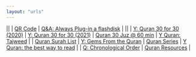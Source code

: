 ```yaml
---
layout: "urls"
---
```


||
| [QR Code](https://www.qrstuff.com/) | [Q&A: Always Plug-in a flashdisk](https://askleo.com/flash-drive-plugged-in/) |
||
| [Y: Quran 30 for 30 (2020)](https://www.youtube.com/playlist?list=PLQ02IYL5pmhGHDXALfwRLA7EvEV-z_ryD) | [Y: Quran 30 for 30 (2021)](https://www.youtube.com/playlist?list=PLQ02IYL5pmhHd0H-Megw6yFxptUOh3rEQ) | [Quran 30 Juz @ 60 min](https://quran.regex.com) | [Y Quran: Tajweed](https://www.youtube.com/watch?v=oC_LBcbNCPM&list=PL6TlMIZ5ylgoA27YCmZYMCQCX7EUkfyHp) |
| [Quran Surah List](https://rms46.vlsm.org/2/230.pdf) | [Y: Gems From the Quran](https://www.youtube.com/watch?v=_7-6zdRtzhA&list=PLHJNuhNCF4Nn0sDyeXCSS7a2CT5F0Z9fV&index=1) | [Quran Series](https://www.youtube.com/playlist?list=PLSCByKt3vw-aNLsBKQy1cdqhMxEDO8N9N) | [Y Quran: the best way to read](https://youtu.be/579SnxvDv58) | 
| [Q: Chronological Order](https://wikiislam.net/wiki/Chronological_Order_of_the_Qur'an) | [Quran Resources](https://bit.ly/381zKPj) |

